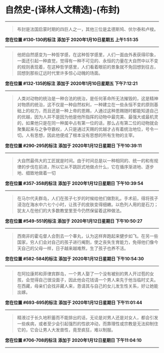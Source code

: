 # 自然史-(译林人文精选)-(布封)

---

> 布封是法国启蒙时期的四巨人之一，其他三位是孟德斯鸠、伏尔泰和卢梭。

**您在位置 #130-130的标注** **添加于 2020年1月10日星期五 上午1:51:35**

---

> 他把自然感变为一种哲学感，在这种哲学感里，人们一面由外表获得印象，一面还引起一种直觉，觉得有一种不可见的、永恒的力量在大自然中以不变的规则表现着，在这种哲学感里，人们看着眼前的景象就不免回想到往古，回想到那些辽远时代里许多惊心动魄的场面。

**您在位置 #132-135的标注** **添加于 2020年1月10日星期五 下午7:12:21**

---

> 人类对动物的统治是一种合法的统治，是任何革命所无法摧毁的，这是精神对物质的统治，这不仅是一种自然权利，一种建立在一些永恒不变的原则基础上的权力，而且还是一种上帝的恩赐，人通过这种恩赐随时都能知道自己的优越，因为人并不是因为他是他所指挥的动物中最完美、最强大或最机灵的，如果他只是在同一种属中占有第一位的话，那么占有第二位的动物就会聚集起来与之争夺霸权，人只是通过天赐的优越才占有着统治地位，号令一切。人有思想，因此他便成了根本没有思想的所有生物的主宰。

**您在位置 #290-295的标注** **添加于 2020年1月12日星期日 下午10:39:11**

---

> 大自然最伟大的工匠就是时间。由于时间总是以一种相同的、统一的和有规律的步伐在前进，所以它从不跳跃式地做点什么，它在循序渐进地、逐步地、细致地做着一切

**您在位置 #357-358的标注** **添加于 2020年1月12日星期日 下午10:39:54**

---

> 在马尔代夫群岛，人们在孩子七岁的时候给他们做割礼。手术前，得将孩子浸泡在海水中六七个小时，让孩子的皮肤变得细嫩。以色列人用的是石刀；犹太人在他们的大多数教堂里至今仍然保留着这种做法。

**您在位置 #549-551的标注** **添加于 2020年1月12日星期日 下午10:50:27**

---

> 西南非的霍屯督人会割去一个睾丸，认为这样奔跑起来健步如飞。在另一些国家，穷人们会对自己的孩子进行阉割，使之丧失生育能力，免得他们像今天自己的父母一样，日子越来越难熬，生了孩子也养不活。

**您在位置 #582-584的标注** **添加于 2020年1月12日星期日 下午10:54:30**

---

> 在阿拉康邦和菲律宾群岛，一个男人娶了一个没有被别的男人开过苞的女孩，会觉得自己很没面子，因此他会花钱请一个男人来先于他当临时丈夫。在西藏，母亲们会找非藏人来，恳请其与自己的女儿发生性关系，好让她能出嫁。

**您在位置 #693-695的标注** **添加于 2020年1月12日星期日 下午11:01:44**

---

> 精液过于长久地积蓄而不能排出的话，无论是对男人还是对女人，都会引发一些疾病，或者至少会引起强烈的性欲冲动，而靠理性或宗教是无法抑制住它的，它会让男人大发兽性，竟至疯狂，难以制服。

**您在位置 #706-708的标注** **添加于 2020年1月12日星期日 下午11:04:10**

---

